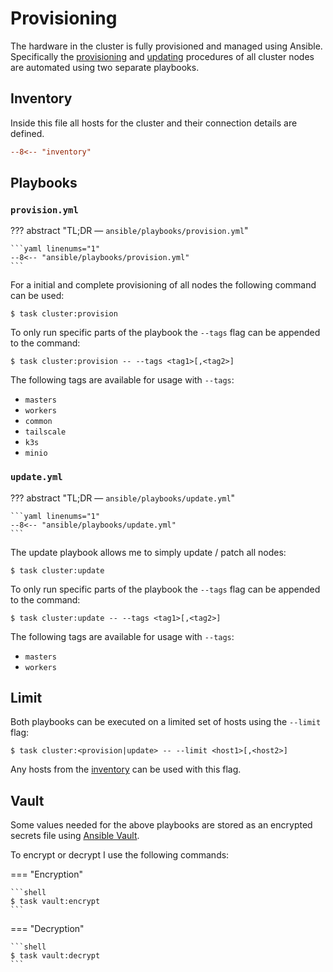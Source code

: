 # Provisioning

The hardware in the cluster is fully provisioned and managed using Ansible. Specifically the [provisioning](/provisioning/#provisionyml) and [updating](/provisioning/#updateyml) procedures of all cluster nodes are automated using two separate playbooks.

## Inventory

Inside this file all hosts for the cluster and their connection details are defined.

```ini
--8<-- "inventory"
```

## Playbooks

### `provision.yml`

??? abstract "TL;DR — `ansible/playbooks/provision.yml`"

    ```yaml linenums="1"
    --8<-- "ansible/playbooks/provision.yml"
    ```

For a initial and complete provisioning of all nodes the following command can be used:

```shell
$ task cluster:provision
```

To only run specific parts of the playbook the `--tags` flag can be appended to the command:

```shell
$ task cluster:provision -- --tags <tag1>[,<tag2>]
```

The following tags are available for usage with `--tags`:

- `masters`
- `workers`
- `common`
- `tailscale`
- `k3s`
- `minio`

### `update.yml`

??? abstract "TL;DR — `ansible/playbooks/update.yml`"

    ```yaml linenums="1"
    --8<-- "ansible/playbooks/update.yml"
    ```

The update playbook allows me to simply update / patch all nodes:

```shell
$ task cluster:update
```

To only run specific parts of the playbook the `--tags` flag can be appended to the command:

```shell
$ task cluster:update -- --tags <tag1>[,<tag2>]
```

The following tags are available for usage with `--tags`:

- `masters`
- `workers`

## Limit

Both playbooks can be executed on a limited set of hosts using the `--limit` flag:

```shell
$ task cluster:<provision|update> -- --limit <host1>[,<host2>]
```

Any hosts from the [inventory](#inventory) can be used with this flag.

## Vault

Some values needed for the above playbooks are stored as an encrypted secrets file using [Ansible Vault](https://docs.ansible.com/ansible/latest/user_guide/vault.html).

To encrypt or decrypt I use the following commands:

=== "Encryption"

    ```shell
    $ task vault:encrypt
    ```

=== "Decryption"

    ```shell
    $ task vault:decrypt
    ```
